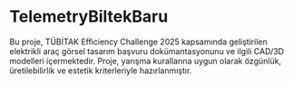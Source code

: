 # TelemetryBiltekBaru
Bu proje, TÜBİTAK Efficiency Challenge 2025 kapsamında geliştirilen elektrikli araç görsel tasarım başvuru dokümantasyonunu ve ilgili CAD/3D modelleri içermektedir. Proje, yarışma kurallarına uygun olarak özgünlük, üretilebilirlik ve estetik kriterleriyle hazırlanmıştır. 
